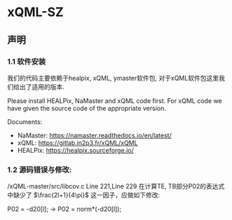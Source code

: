 # xQML-SZ
## 声明
### 1.1 软件安装
我们的代码主要依赖于healpix, xQML, ymaster软件包, 对于xQML软件包这里我们给出了适用的版本.

Please install HEALPix, NaMaster and xQML code first. For xQML code we have given the source code of the appropriate version.

Documents:
- NaMaster: https://namaster.readthedocs.io/en/latest/
- xQML:     https://gitlab.in2p3.fr/xQML/xQML
- HEALPix:  https://healpix.sourceforge.io/

### 1.2 源码错误与修改:

/xQML-master/src/libcov.c Line 221,Line 229 在计算TE, TB部分P02的表达式中缺少了 $\frac{2l+1}{4\pi}$ 这一因子，应做如下修改:

P02 = -d20[l]; → P02 = norm*(-d20[l]);
